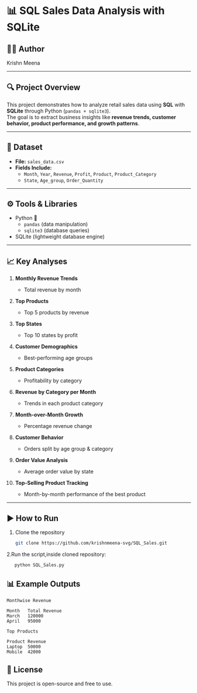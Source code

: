 # 📊 SQL Sales Data Analysis with SQLite

## 🧑‍💻 Author  
Krishn Meena  

---

## 🔍 Project Overview  
This project demonstrates how to analyze retail sales data using **SQL** with **SQLite** through Python (`pandas + sqlite3`).  
The goal is to extract business insights like **revenue trends, customer behavior, product performance, and growth patterns**.

---

## 📂 Dataset  
- **File:** `sales_data.csv`  
- **Fields Include:**  
  - `Month`, `Year`, `Revenue`, `Profit`, `Product`, `Product_Category`  
  - `State`, `Age_group`, `Order_Quantity`  

---

## ⚙️ Tools & Libraries  
- Python 🐍  
  - `pandas` (data manipulation)  
  - `sqlite3` (database queries)  
- SQLite (lightweight database engine)  

---

## 📈 Key Analyses  

1. **Monthly Revenue Trends**  
   - Total revenue by month  

2. **Top Products**  
   - Top 5 products by revenue  

3. **Top States**  
   - Top 10 states by profit  

4. **Customer Demographics**  
   - Best-performing age groups  

5. **Product Categories**  
   - Profitability by category  

6. **Revenue by Category per Month**  
   - Trends in each product category  

7. **Month-over-Month Growth**  
   - Percentage revenue change  

8. **Customer Behavior**  
   - Orders split by age group & category  

9. **Order Value Analysis**  
   - Average order value by state  

10. **Top-Selling Product Tracking**  
    - Month-by-month performance of the best product  

---

## ▶️ How to Run  

1. Clone the repository  
   ```bash
   git clone https://github.com/krishnmeena-svg/SQL_Sales.git
   ```
2.Run the script,inside cloned repository:
   ```bash
      python SQL_Sales.py
  ```

## 📊 Example Outputs
```text
Monthwise Revenue

Month	Total Revenue
March	120000
April	95000

Top Products

Product	Revenue
Laptop	50000
Mobile	42000
```

## 📜 License

This project is open-source and free to use.
